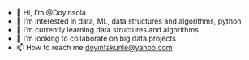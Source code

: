 - 👋 Hi, I’m @Doyinsola
- 👀 I’m interested in data, ML, data structures and algorithms, python
- 🌱 I’m currently learning data structures and algorithms
- 💞️ I’m looking to collaborate on big data projects
- 📫 How to reach me doyinfakunle@yahoo.com

<!---
Doyinsola/Doyinsola is a ✨ special ✨ repository because its `README.md` (this file) appears on your GitHub profile.
You can click the Preview link to take a look at your changes.
--->
